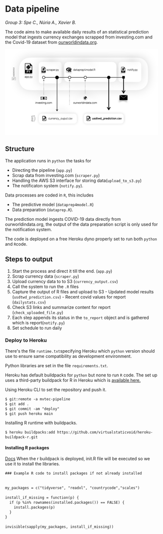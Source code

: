 # Data pipeline

*Group 3: Spe C., Núria A., Xavier B.*

The code aims to make available daily results of an statistical prediction model that ingests currency exchanges scrapped from investing.com and the Covid-19 dataset from [ourworldindata.org](http://ourworldindata.org).

![Pipeline flow diagram](pipeline_diagram.png)

## Structure
The application runs in `python` the tasks for
 - Directing the pipeline (`app.py`) 
 - Scrap data from investing.com (`scraper.py`)
 - Handling the AWS S3 interface for storing data(`upload_to_s3.py`) 
 - The notificaton system (`notify.py`). 

Data processes are coded in `R`, this includes
 -  The predictive model (`dataprep4model.R`)
 -  Data preparation (`dataprep.R`).

The prediction model ingests COVID-19 data directly from ourworldindata.org, the output of the data preparation script is only used for the notification system.

The code is deployed on a free Heroku dyno properly set to run both `python` and `R`code.

## Steps to output
  1. Start the process and direct it till the end. (`app.py`)
  2. Scrap currency data (`scraper.py`)
  3. Upload currency data to to S3 (`currency_output.csv`)
  4. Call the system to run the `.R` files
  5. Capture the output of R files and upload to S3
    - Updated model results (`usdtwd_prediction.csv`)
    - Recent covid values for report (`dailystats.csv`)
  6. Check S3 links and summarize content for report (`check_uploaded_file.py`)
  7. Each step appends its status in the `to_report` object and is gathered  which is  report(`notify.py`)
  8. Set schedule to run daily

### Deploy to Heroku 
There's the file `runtime.txt`specifying Heroku which `python` version should use to ensure same compatibility as development environment. 

Python libraries are set in the file `requirements.txt`.

Heroku has default buildpacks for `python` but none to run `R` code. The set up uses a third-party buildpack for R in Heroku which is [available here.](https://github.com/virtualstaticvoid/heroku-buildpack-r) 

Using Heroku CLI to set the repository and push it. 
```
$ git:remote -a mvtec-pipeline
$ git add .
$ git commit -am "deploy"
$ git push heroku main
```
Installing R runtime with buildpacks.
```
$ heroku buildpacks:add https://github.com/virtualstaticvoid/heroku-buildpack-r.git
```
#### Installing R packages
[Docs](https://github.com/virtualstaticvoid/heroku-buildpack-r)
When the r buildpack is deployed, init.R file will be executed so we use it to install the libraries. 

```
### Example R code to install packages if not already installed


my_packages = c("tidyverse", "readxl", "countrycode","scales")

install_if_missing = function(p) {
  if (p %in% rownames(installed.packages()) == FALSE) {
    install.packages(p)
  }
}

invisible(sapply(my_packages, install_if_missing))
```

